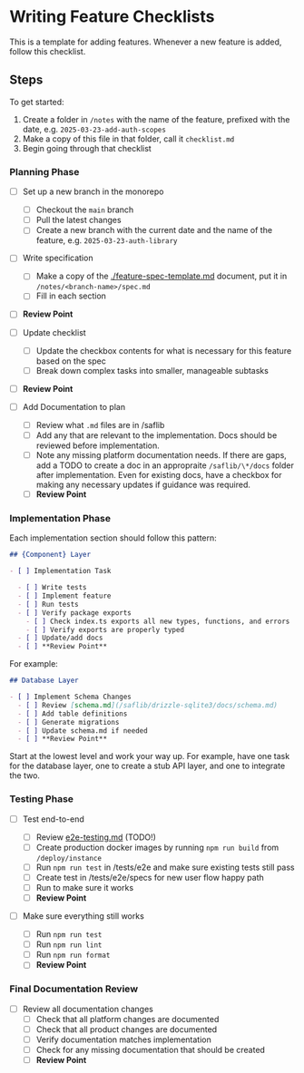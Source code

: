 # Writing Feature Checklists

This is a template for adding features. Whenever a new feature is added, follow this checklist.

## Steps

To get started:

1. Create a folder in `/notes` with the name of the feature, prefixed with the date, e.g. `2025-03-23-add-auth-scopes`
2. Make a copy of this file in that folder, call it `checklist.md`
3. Begin going through that checklist

### Planning Phase

- [ ] Set up a new branch in the monorepo

  - [ ] Checkout the `main` branch
  - [ ] Pull the latest changes
  - [ ] Create a new branch with the current date and the name of the feature, e.g. `2025-03-23-auth-library`

- [ ] Write specification
  - [ ] Make a copy of the [./feature-spec-template.md](./feature-spec-template.md) document, put it in `/notes/<branch-name>/spec.md`
  - [ ] Fill in each section
- [ ] **Review Point**

- [ ] Update checklist
  - [ ] Update the checkbox contents for what is necessary for this feature based on the spec
  - [ ] Break down complex tasks into smaller, manageable subtasks
- [ ] **Review Point**

- [ ] Add Documentation to plan

  - [ ] Review what `.md` files are in /saflib
  - [ ] Add any that are relevant to the implementation. Docs should be reviewed before implementation.
  - [ ] Note any missing platform documentation needs. If there are gaps, add a TODO to create a doc in an appropraite `/saflib/\*/docs` folder after implementation. Even for existing docs, have a checkbox for making any necessary updates if guidance was required.
  - [ ] **Review Point**

### Implementation Phase

Each implementation section should follow this pattern:

```markdown
## {Component} Layer

- [ ] Implementation Task

  - [ ] Write tests
  - [ ] Implement feature
  - [ ] Run tests
  - [ ] Verify package exports
    - [ ] Check index.ts exports all new types, functions, and errors
    - [ ] Verify exports are properly typed
  - [ ] Update/add docs
  - [ ] **Review Point**
```

For example:

```markdown
## Database Layer

- [ ] Implement Schema Changes
  - [ ] Review [schema.md](/saflib/drizzle-sqlite3/docs/schema.md)
  - [ ] Add table definitions
  - [ ] Generate migrations
  - [ ] Update schema.md if needed
  - [ ] **Review Point**
```

Start at the lowest level and work your way up. For example, have one task for the database layer, one to create a stub API layer, and one to integrate the two.

### Testing Phase

- [ ] Test end-to-end

  - [ ] Review [e2e-testing.md](../lib/playwright/docs/e2e-testing.md) (TODO!)
  - [ ] Create production docker images by running `npm run build` from `/deploy/instance`
  - [ ] Run `npm run test` in /tests/e2e and make sure existing tests still pass
  - [ ] Create test in /tests/e2e/specs for new user flow happy path
  - [ ] Run to make sure it works
  - [ ] **Review Point**

- [ ] Make sure everything still works
  - [ ] Run `npm run test`
  - [ ] Run `npm run lint`
  - [ ] Run `npm run format`
  - [ ] **Review Point**

### Final Documentation Review

- [ ] Review all documentation changes
  - [ ] Check that all platform changes are documented
  - [ ] Check that all product changes are documented
  - [ ] Verify documentation matches implementation
  - [ ] Check for any missing documentation that should be created
  - [ ] **Review Point**
